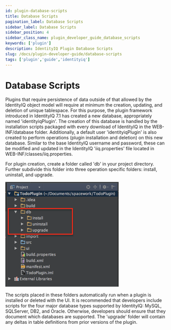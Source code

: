```yaml
---
id: plugin-database-scripts
title: Database Scripts
pagination_label: Database Scripts
sidebar_label: Database Scripts
sidebar_position: 4
sidebar_class_name: plugin_developer_guide_database_scripts
keywords: ['plugin']
description: IdentityIQ Plugin Database Scripts
slug: /docs/plugin-developer-guide/database-scripts
tags: ['plugin','guide','identityiq']
---
```


# Database Scripts

Plugins that require persistence of data outside of that allowed by the IdentityIQ object model will require at minimum the creation, updating, and deletion of unique tablespace. For this purpose, the plugin framework introduced in IdentityIQ 7.1 has created a new database, appropriately named 'identityiqPlugin'. The creation of this database is handled by the installation scripts packaged with every download of IdentityIQ in the WEB-INF/database folder. Additionally, a default user 'identityiqPlugin' is also created to perform operations (plugin installation and deletion) on this new database. Similar to the base IdentityIQ username and password, these can be modified and updated in the IdentityIQ 'iiq.properties' file located in WEB-INF/classes/iiq.properties.

For plugin creation, create a folder called 'db' in your project directory. Further subdivide this folder into three operation specific folders: install, uninstall, and upgrade.

![Database Scripts](../img/database_scripts.png)

The scripts placed in these folders automatically run when a plugin is installed or deleted with the UI. It is recommended that developers include scripts for the four major database types supported by IdentityIQ: MySQL, SQLServer, DB2, and Oracle. Otherwise, developers should ensure that they document which databases are supported. The 'upgrade' folder will contain any deltas in table definitions from prior versions of the plugin.